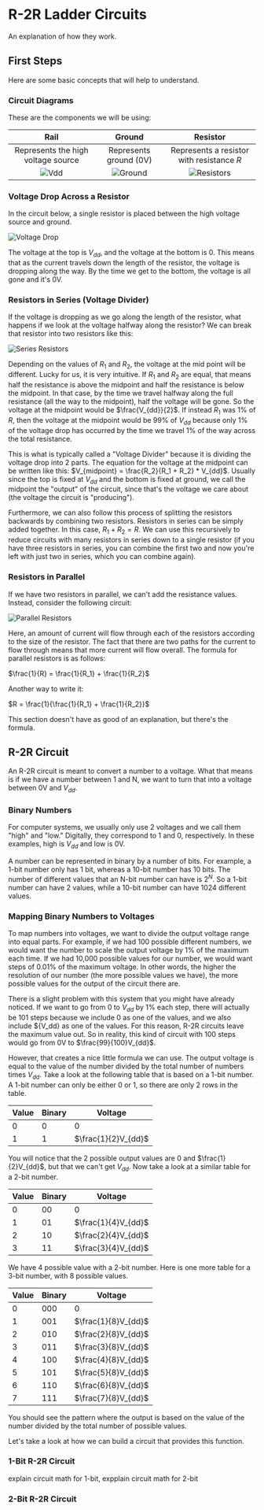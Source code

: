 # R-2R Ladder Circuits

An explanation of how they work.

## First Steps

Here are some basic concepts that will help to understand.

### Circuit Diagrams

These are the components we will be using:

|Rail|Ground|Resistor
|:-:|:-:|:-:|
|Represents the high voltage source|Represents ground (0V)|Represents a resistor with resistance $R$|
|![Vdd]|![Ground]|![Resistors]|

### Voltage Drop Across a Resistor

In the circuit below, a single resistor is placed between the high voltage
source and ground.

![Voltage Drop]

The voltage at the top is $V_{dd}$, and the voltage at the bottom is $0$. This
means that as the current travels down the length of the resistor, the voltage
is dropping along the way. By the time we get to the bottom, the voltage is all
gone and it's 0V.

### Resistors in Series (Voltage Divider)

If the voltage is dropping as we go along the length of the resistor, what
happens if we look at the voltage halfway along the resistor? We can break that
resistor into two resistors like this:

![Series Resistors]

Depending on the values of $R_1$ and $R_2$, the voltage at the mid point will
be different. Lucky for us, it is very intuitive. If $R_1$ and $R_2$ are equal,
that means half the resistance is above the midpoint and half the resistance is
below the midpoint. In that case, by the time we travel halfway along the full
resistance (all the way to the midpoint), half the voltage will be gone. So the
voltage at the midpoint would be $\frac{V_{dd}}{2}$. If instead $R_1$ was 1% of
$R$, then the voltage at the midpoint would be 99% of $V_{dd}$ because only 1%
of the voltage drop has occurred by the time we travel 1% of the way across the
total resistance.

This is what is typically called a "Voltage Divider" because it is dividing the
voltage drop into 2 parts. The equation for the voltage at the midpoint can be
written like this: $V_{midpoint} = \frac{R_2}{R_1 + R_2} * V_{dd}$. Usually
since the top is fixed at $V_{dd}$ and the bottom is fixed at ground, we call
the midpoint the "output" of the circuit, since that's the voltage we care
about (the voltage the circuit is "producing").

Furthermore, we can also follow this process of splitting the resistors
backwards by combining two resistors. Resistors in series can be simply added
together. In this case, $R_1 + R_2 = R$. We can use this recursively to reduce
circuits with many resistors in series down to a single resistor (if you have
three resistors in series, you can combine the first two and now you're left
with just two in series, which you can combine again).

### Resistors in Parallel

If we have two resistors in parallel, we can't add the resistance values.
Instead, consider the following circuit:

![Parallel Resistors]

Here, an amount of current will flow through each of the resistors according to
the size of the resistor. The fact that there are two paths for the current to
flow through means that more current will flow overall. The formula for
parallel resistors is as follows:

$\frac{1}{R} = \frac{1}{R_1} + \frac{1}{R_2}$

Another way to write it:

$R = \frac{1}{\frac{1}{R_1} + \frac{1}{R_2}}$

This section doesn't have as good of an explanation, but there's the formula.

## R-2R Circuit

An R-2R circuit is meant to convert a number to a voltage. What that means is
if we have a number between 1 and N, we want to turn that into a voltage between
0V and $V_{dd}$.

### Binary Numbers

For computer systems, we usually only use 2 voltages and we call them "high"
and "low." Digitally, they correspond to 1 and 0, respectively. In these
examples, high is $V_{dd}$ and low is 0V.

A number can be represented in binary by a number of bits. For example, a 1-bit
number only has 1 bit, whereas a 10-bit number has 10 bits. The number of
different values that an N-bit number can have is $2^N$. So a 1-bit number can
have 2 values, while a 10-bit number can have 1024 different values.

### Mapping Binary Numbers to Voltages

To map numbers into voltages, we want to divide the output voltage range into
equal parts. For example, if we had 100 possible different numbers, we would
want the number to scale the output voltage by 1% of the maximum each time. If
we had 10,000 possible values for our number, we would want steps of 0.01% of
the maximum voltage. In other words, the higher the resolution of our number
(the more possible values we have), the more possible values for the output of
the circuit there are.

There is a slight problem with this system that you might have already noticed.
If we want to go from 0 to $V_{dd}$ by 1% each step, there will actually be 101
steps because we include 0 as one of the values, and we also include ${V_dd} as
one of the values. For this reason, R-2R circuits leave the maximum value out.
So in reality, this kind of circuit with 100 steps would go from 0V to
$\frac{99}{100}V_{dd}$.

However, that creates a nice little formula we can use. The output voltage is
equal to the value of the number divided by the total number of numbers times
$V_{dd}$. Take a look at the following table that is based on a 1-bit number. A
1-bit number can only be either 0 or 1, so there are only 2 rows in the table.

|Value|Binary|Voltage
|-|-|-|
|0|0|0|
|1|1|$\frac{1}{2}V_{dd}$|

You will notice that the 2 possible output values are 0 and
$\frac{1}{2}V_{dd}$, but that we can't get $V_{dd}$. Now take a look at a
similar table for a 2-bit number.

|Value|Binary|Voltage
|-|-|-|
|0|00|0|
|1|01|$\frac{1}{4}V_{dd}$|
|2|10|$\frac{2}{4}V_{dd}$|
|3|11|$\frac{3}{4}V_{dd}$|

We have 4 possible value with a 2-bit number. Here is one more table for a
3-bit number, with 8 possible values.

|Value|Binary|Voltage
|-|-|-|
|0|000|0|
|1|001|$\frac{1}{8}V_{dd}$|
|2|010|$\frac{2}{8}V_{dd}$|
|3|011|$\frac{3}{8}V_{dd}$|
|4|100|$\frac{4}{8}V_{dd}$|
|5|101|$\frac{5}{8}V_{dd}$|
|6|110|$\frac{6}{8}V_{dd}$|
|7|111|$\frac{7}{8}V_{dd}$|

You should see the pattern where the output is based on the value of the number
divided by the total number of possible values.

Let's take a look at how we can build a circuit that provides this function.

### 1-Bit R-2R Circuit
explain circuit math for 1-bit, expplain circuit math for 2-bit
### 2-Bit R-2R Circuit


[//]: # (images)
[Vdd]: ./images/vdd.svg "Vdd"
[Ground]: ./images/ground.svg "Ground"
[Resistors]: ./images/resistors.svg "Resistors"
[Voltage Drop]: ./images/voltage_drop.svg "Voltage drop circuit"
[Series Resistors]: ./images/series_resistors.svg "Two resistors in series"
[Parallel Resistors]: ./images/parallel_resistors.svg "Two resistors in parallel"
